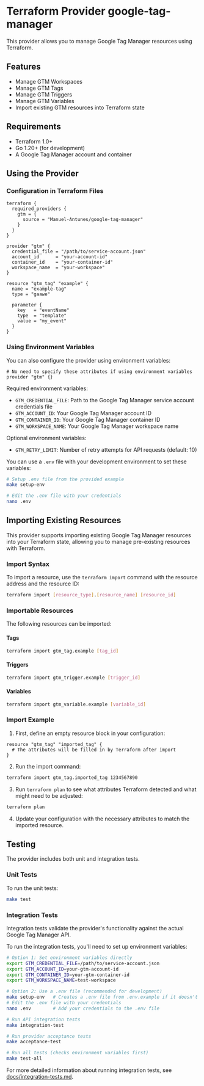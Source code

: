 # Terraform Provider google-tag-manager

This provider allows you to manage Google Tag Manager resources using Terraform.

## Features

- Manage GTM Workspaces
- Manage GTM Tags
- Manage GTM Triggers
- Manage GTM Variables
- Import existing GTM resources into Terraform state

## Requirements

- Terraform 1.0+
- Go 1.20+ (for development)
- A Google Tag Manager account and container

## Using the Provider

### Configuration in Terraform Files

```hcl
terraform {
  required_providers {
    gtm = {
      source = "Manuel-Antunes/google-tag-manager"
    }
  }
}

provider "gtm" {
  credential_file = "/path/to/service-account.json"
  account_id      = "your-account-id"
  container_id    = "your-container-id"
  workspace_name  = "your-workspace"
}

resource "gtm_tag" "example" {
  name = "example-tag"
  type = "gaawe"
  
  parameter {
    key   = "eventName"
    type  = "template"
    value = "my_event"
  }
}
```

### Using Environment Variables

You can also configure the provider using environment variables:

```hcl
# No need to specify these attributes if using environment variables
provider "gtm" {}
```

Required environment variables:
- `GTM_CREDENTIAL_FILE`: Path to the Google Tag Manager service account credentials file
- `GTM_ACCOUNT_ID`: Your Google Tag Manager account ID
- `GTM_CONTAINER_ID`: Your Google Tag Manager container ID
- `GTM_WORKSPACE_NAME`: Your Google Tag Manager workspace name

Optional environment variables:
- `GTM_RETRY_LIMIT`: Number of retry attempts for API requests (default: 10)

You can use a `.env` file with your development environment to set these variables:

```bash
# Setup .env file from the provided example
make setup-env

# Edit the .env file with your credentials
nano .env
```

## Importing Existing Resources

This provider supports importing existing Google Tag Manager resources into your Terraform state, allowing you to manage pre-existing resources with Terraform.

### Import Syntax

To import a resource, use the `terraform import` command with the resource address and the resource ID:

```bash
terraform import [resource_type].[resource_name] [resource_id]
```

### Importable Resources

The following resources can be imported:

#### Tags

```bash
terraform import gtm_tag.example [tag_id]
```

#### Triggers

```bash
terraform import gtm_trigger.example [trigger_id]
```

#### Variables

```bash
terraform import gtm_variable.example [variable_id]
```

### Import Example

1. First, define an empty resource block in your configuration:

```hcl
resource "gtm_tag" "imported_tag" {
  # The attributes will be filled in by Terraform after import
}
```

2. Run the import command:

```bash
terraform import gtm_tag.imported_tag 1234567890
```

3. Run `terraform plan` to see what attributes Terraform detected and what might need to be adjusted:

```bash
terraform plan
```

4. Update your configuration with the necessary attributes to match the imported resource.

## Testing

The provider includes both unit and integration tests.

### Unit Tests

To run the unit tests:

```bash
make test
```

### Integration Tests

Integration tests validate the provider's functionality against the actual Google Tag Manager API.

To run the integration tests, you'll need to set up environment variables:

```bash
# Option 1: Set environment variables directly
export GTM_CREDENTIAL_FILE=/path/to/service-account.json
export GTM_ACCOUNT_ID=your-gtm-account-id
export GTM_CONTAINER_ID=your-gtm-container-id
export GTM_WORKSPACE_NAME=test-workspace

# Option 2: Use a .env file (recommended for development)
make setup-env   # Creates a .env file from .env.example if it doesn't exist
# Edit the .env file with your credentials
nano .env        # Add your credentials to the .env file

# Run API integration tests
make integration-test

# Run provider acceptance tests
make acceptance-test

# Run all tests (checks environment variables first)
make test-all
```

For more detailed information about running integration tests, see [docs/integration-tests.md](docs/integration-tests.md).
